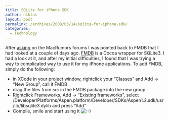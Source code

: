 ```yaml
---
title: SQLite for iPhone SDK
author: niklas
layout: post
permalink: /archives/2008/03/14/sqlite-for-iphone-sdk/
categories:
  - Technology
---
```

After [asking][1] on the MacRumors forums I was pointed back to FMDB that I had looked at a couple of days ago. [FMDB][2] is a Cocoa wrapper for SQLite3. I had a look at it, and after my initial difficulties, I found that I was trying a way to complicated way to use it for my iPhone applications. To add FMDB, simply do the following:

*   in XCode in your project window, rightclick your &#8220;Classes&#8221; and Add -> &#8220;New Group&#8221;, call it FMDB
*   drag the files from *src* in the FMDB package into the new group
*   Rightclick Frameworks, Add -> &#8220;Existing frameworks&#8221;, select /Developer/Platforms/Aspen.platform/Developer/SDKs/Aspen1.2.sdk/usr/lib/libsqlite3.dylib and press &#8220;Add&#8221;
*   Compile, smile and start using it <img src='http://blog.saers.com/wp-includes/images/smilies/icon_smile.gif' alt=':-)' class='wp-smiley' />

 [1]: http://forums.macrumors.com/showthread.php?p=5149746
 [2]: http://gusmueller.com/blog/archives/2008/03/fmdb_for_iphone.html
